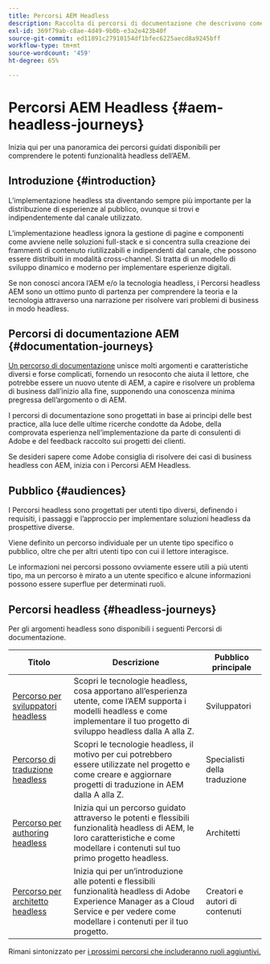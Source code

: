 ```yaml
---
title: Percorsi AEM Headless
description: Raccolta di percorsi di documentazione che descrivono come utilizzare Adobe Experience Manager come CMS headless.
exl-id: 369f79ab-c8ae-4d49-9b0b-e3a2e423b40f
source-git-commit: ed11891c27910154df1bfec6225aecd8a9245bff
workflow-type: tm+mt
source-wordcount: '459'
ht-degree: 65%

---
```


# Percorsi AEM Headless {#aem-headless-journeys}

Inizia qui per una panoramica dei percorsi guidati disponibili per comprendere le potenti funzionalità headless dell’AEM.

## Introduzione {#introduction}

L’implementazione headless sta diventando sempre più importante per la distribuzione di esperienze al pubblico, ovunque si trovi e indipendentemente dal canale utilizzato.

L’implementazione headless ignora la gestione di pagine e componenti come avviene nelle soluzioni full-stack e si concentra sulla creazione dei frammenti di contenuto riutilizzabili e indipendenti dal canale, che possono essere distribuiti in modalità cross-channel. Si tratta di un modello di sviluppo dinamico e moderno per implementare esperienze digitali.

Se non conosci ancora l’AEM e/o la tecnologia headless, i Percorsi headless AEM sono un ottimo punto di partenza per comprendere la teoria e la tecnologia attraverso una narrazione per risolvere vari problemi di business in modo headless.

## Percorsi di documentazione AEM {#documentation-journeys}

[Un percorso di documentazione](/help/journey-documentation/home.md) unisce molti argomenti e caratteristiche diversi e forse complicati, fornendo un resoconto che aiuta il lettore, che potrebbe essere un nuovo utente di AEM, a capire e risolvere un problema di business dall’inizio alla fine, supponendo una conoscenza minima pregressa dell’argomento o di AEM.

I percorsi di documentazione sono progettati in base ai principi delle best practice, alla luce delle ultime ricerche condotte da Adobe, della comprovata esperienza nell’implementazione da parte di consulenti di Adobe e del feedback raccolto sui progetti dei clienti.

Se desideri sapere come Adobe consiglia di risolvere dei casi di business headless con AEM, inizia con i Percorsi AEM Headless.

## Pubblico {#audiences}

I Percorsi headless sono progettati per utenti tipo diversi, definendo i requisiti, i passaggi e l’approccio per implementare soluzioni headless da prospettive diverse.

Viene definito un percorso individuale per un utente tipo specifico o pubblico, oltre che per altri utenti tipo con cui il lettore interagisce.

Le informazioni nei percorsi possono ovviamente essere utili a più utenti tipo, ma un percorso è mirato a un utente specifico e alcune informazioni possono essere superflue per determinati ruoli.

## Percorsi headless {#headless-journeys}

Per gli argomenti headless sono disponibili i seguenti Percorsi di documentazione.

| Titolo | Descrizione | Pubblico principale |
|---|---|---|
| [Percorso per sviluppatori headless](/help/journey-headless/developer/overview.md) | Scopri le tecnologie headless, cosa apportano all’esperienza utente, come l’AEM supporta i modelli headless e come implementare il tuo progetto di sviluppo headless dalla A alla Z. | Sviluppatori |
| [Percorso di traduzione headless](/help/journey-headless/translation/overview.md) | Scopri le tecnologie headless, il motivo per cui potrebbero essere utilizzate nel progetto e come creare e aggiornare progetti di traduzione in AEM dalla A alla Z. | Specialisti della traduzione |
| [Percorso per authoring headless](/help/journey-headless/author/overview.md) | Inizia qui un percorso guidato attraverso le potenti e flessibili funzionalità headless di AEM, le loro caratteristiche e come modellare i contenuti sul tuo primo progetto headless. | Architetti |
| [Percorso per architetto headless](/help/journey-headless/architect/overview.md) | Inizia qui per un’introduzione alle potenti e flessibili funzionalità headless di Adobe Experience Manager as a Cloud Service e per vedere come modellare i contenuti per il tuo progetto. | Creatori e autori di contenuti |

Rimani sintonizzato per [i prossimi percorsi che includeranno ruoli aggiuntivi.](/help/journey-documentation/home.md#journeys)
